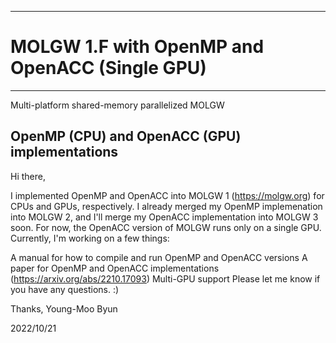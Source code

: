 -----------------------------------------
# MOLGW 1.F with OpenMP and OpenACC (Single GPU)
-----------------------------------------


Multi-platform shared-memory parallelized MOLGW


## OpenMP (CPU) and OpenACC (GPU) implementations

Hi there,

I implemented OpenMP and OpenACC into MOLGW 1 (https://molgw.org) for CPUs and GPUs, respectively. I already merged my OpenMP implemenation into MOLGW 2, and I'll merge my OpenACC implementation into MOLGW 3 soon. For now, the OpenACC version of MOLGW runs only on a single GPU. Currently, I'm working on a few things:

A manual for how to compile and run OpenMP and OpenACC versions
A paper for OpenMP and OpenACC implementations (https://arxiv.org/abs/2210.17093)
Multi-GPU support
Please let me know if you have any questions. :)

Thanks,
Young-Moo Byun

2022/10/21
